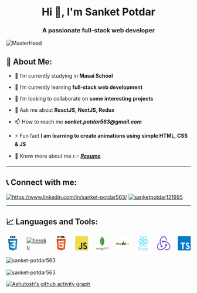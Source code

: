 <h1 align="center">Hi 👋, I'm Sanket Potdar</h1>
<h3 align="center">A passionate full-stack web developer</h3>

<!-- <p align="center"><img width="50%" src="https://shorturl.at/ioQX8" alt="my-img"/></p> -->

![MasterHead](https://shorturl.at/muv02)

## 📔 About Me:

- 🔭 I’m currently studying in **Masai School**

- 🌱 I’m currently learning **full-stack web development**

- 👯 I’m looking to collaborate on **some interesting projects**

- 💬 Ask me about **ReactJS, NextJS, Redux**

- 📫 How to reach me **_sanket.potdar563@gmail.com_**

- ⚡ Fun fact **I am learning to create animations using simple HTML, CSS & JS**

- 📄 Know more about me 👉 **_[Resume](https://drive.google.com/file/d/1i4RR-zJ4H6-1qmmiILOH-9tUoDHzfP9g/view?usp=share_link)_**
<hr thickness="20px" />

## 📞 Connect with me:

<p align="left">
<a href="https://linkedin.com/in/https://www.linkedin.com/in/sanket-potdar563/" target="blank"><img align="center" src="https://raw.githubusercontent.com/rahuldkjain/github-profile-readme-generator/master/src/images/icons/Social/linked-in-alt.svg" alt="https://www.linkedin.com/in/sanket-potdar563/" height="30" width="40" /></a>
<a href="https://codesandbox.com/sanketpotdar121695" target="blank"><img align="center" src="https://raw.githubusercontent.com/rahuldkjain/github-profile-readme-generator/master/src/images/icons/Social/codesandbox.svg" alt="sanketpotdar121695" height="30" width="40" /></a>
</p>
<hr thickness="20px" />

## 📈 Languages and Tools:

<div style="display: flex; justify-content: left; align-items: center; gap: 20px"> <a href="https://www.w3schools.com/css/" target="_blank" rel="noreferrer"> <img src="https://raw.githubusercontent.com/devicons/devicon/master/icons/css3/css3-original-wordmark.svg" alt="css3" width="40" height="40"/> </a> <a href="https://heroku.com" target="_blank" rel="noreferrer"> <img src="https://www.vectorlogo.zone/logos/heroku/heroku-icon.svg" alt="heroku" width="40" height="40"/> </a> <a href="https://www.w3.org/html/" target="_blank" rel="noreferrer"> <img src="https://raw.githubusercontent.com/devicons/devicon/master/icons/html5/html5-original-wordmark.svg" alt="html5" width="40" height="40"/> </a> <a href="https://developer.mozilla.org/en-US/docs/Web/JavaScript" target="_blank" rel="noreferrer"> <img src="https://raw.githubusercontent.com/devicons/devicon/master/icons/javascript/javascript-original.svg" alt="javascript" width="40" height="40"/> </a> <a href="https://www.mongodb.com/" target="_blank" rel="noreferrer"> <img src="https://raw.githubusercontent.com/devicons/devicon/master/icons/mongodb/mongodb-original-wordmark.svg" alt="mongodb" width="40" height="40"/> </a> <a href="https://nodejs.org" target="_blank" rel="noreferrer"> <img src="https://raw.githubusercontent.com/devicons/devicon/master/icons/nodejs/nodejs-original-wordmark.svg" alt="nodejs" width="40" height="40"/> </a> <a href="https://reactjs.org/" target="_blank" rel="noreferrer"> <img src="https://raw.githubusercontent.com/devicons/devicon/master/icons/react/react-original-wordmark.svg" alt="react" width="40" height="40"/> </a> <a href="https://redux.js.org" target="_blank" rel="noreferrer"> <img src="https://raw.githubusercontent.com/devicons/devicon/master/icons/redux/redux-original.svg" alt="redux" width="40" height="40"/> </a> <a href="https://www.typescriptlang.org/" target="_blank" rel="noreferrer"> <img src="https://raw.githubusercontent.com/devicons/devicon/master/icons/typescript/typescript-original.svg" alt="typescript" width="40" height="40"/> </a> </div>

<p><img align="center" src="https://github-readme-stats.vercel.app/api?username=sanket-potdar563&show_icons=true&theme=tokyonight&locale=en" alt="sanket-potdar563" /></p>

<p><img align="center" src="https://github-readme-streak-stats.herokuapp.com/?user=sanket-potdar563&theme=tokyonight" alt="sanket-potdar563" /></p>

[![Ashutosh's github activity graph](https://activity-graph.herokuapp.com/graph?username=sanket-potdar563&bg_color=121014&color=51f5d4&line=9137a9&point=55f7d6&area=true&hide_border=true)](https://github.com/ashutosh00710/github-readme-activity-graph)
